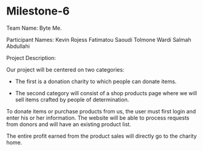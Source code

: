 # Milestone-6 

Team Name: Byte Me.

Participant Names: Kevin Rojess
                   Fatimatou Saoudi
                   Tolmone Wardi
                   Salmah Abdullahi


Project Description:

Our project will be centered on two categories: 
          
* The first is a donation charity to which people can donate items.

* The second category will consist of a shop products page where we will sell items crafted by people of determination.


To donate items or purchase products from us, the user must first login and enter his or her information. The website will be able to process requests from donors and will have an existing product list. 

The entire profit earned from the product sales will directly go to the charity home.
